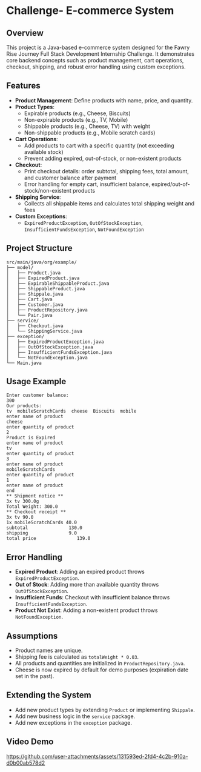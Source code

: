 # Challenge- E-commerce System

## Overview
This project is a Java-based e-commerce system designed for the Fawry Rise Journey Full Stack Development Internship Challenge. It demonstrates core backend concepts such as product management, cart operations, checkout, shipping, and robust error handling using custom exceptions.

## Features
- **Product Management**: Define products with name, price, and quantity.
- **Product Types**:
  - Expirable products (e.g., Cheese, Biscuits)
  - Non-expirable products (e.g., TV, Mobile)
  - Shippable products (e.g., Cheese, TV) with weight
  - Non-shippable products (e.g., Mobile scratch cards)
- **Cart Operations**:
  - Add products to cart with a specific quantity (not exceeding available stock)
  - Prevent adding expired, out-of-stock, or non-existent products
- **Checkout**:
  - Print checkout details: order subtotal, shipping fees, total amount, and customer balance after payment
  - Error handling for empty cart, insufficient balance, expired/out-of-stock/non-existent products
- **Shipping Service**:
  - Collects all shippable items and calculates total shipping weight and fees
- **Custom Exceptions**:
  - `ExpiredProductException`, `OutOfStockException`, `InsufficientFundsException`, `NotFoundException`

## Project Structure
```
src/main/java/org/example/
├── model/
│   ├── Product.java
│   ├── ExpiredProduct.java
│   ├── ExpirableShippableProduct.java
│   ├── ShippableProduct.java
│   ├── Shippale.java
│   ├── Cart.java
│   ├── Customer.java
│   ├── ProductRepository.java
│   └── Pair.java
├── service/
│   ├── Checkout.java
│   └── ShippingService.java
├── exception/
│   ├── ExpiredProductException.java
│   ├── OutOfStockException.java
│   ├── InsufficientFundsException.java
│   └── NotFoundException.java
└── Main.java
```


## Usage Example
```
Enter customer balance:
300
Our products:
tv  mobileScratchCards  cheese  Biscuits  mobile  
enter name of product
cheese
enter quantity of product
2
Product is Expired
enter name of product
tv
enter quantity of product
3
enter name of product
mobileScratchCards
enter quantity of product
1
enter name of product
end
** Shipment notice **
3x tv 300.0g
Total Weight: 300.0
** Checkout receipt **
3x tv 90.0
1x mobileScratchCards 40.0
subtotal               130.0
shipping               9.0
total price               139.0
```

## Error Handling
- **Expired Product**: Adding an expired product throws `ExpiredProductException`.
- **Out of Stock**: Adding more than available quantity throws `OutOfStockException`.
- **Insufficient Funds**: Checkout with insufficient balance throws `InsufficientFundsException`.
- **Product Not Exist**: Adding a non-existent product throws `NotFoundException`.

## Assumptions
- Product names are unique.
- Shipping fee is calculated as `totalWeight * 0.03`.
- All products and quantities are initialized in `ProductRepository.java`.
- Cheese is now expired by default for demo purposes (expiration date set in the past).

## Extending the System
- Add new product types by extending `Product` or implementing `Shippale`.
- Add new business logic in the `service` package.
- Add new exceptions in the `exception` package.

## Video Demo
https://github.com/user-attachments/assets/131593ed-2fd4-4c2b-910a-d0b00ab578d2


